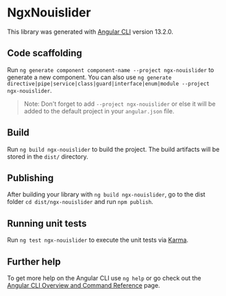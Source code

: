 # NgxNouislider

This library was generated with [Angular CLI](https://github.com/angular/angular-cli) version 13.2.0.

## Code scaffolding

Run `ng generate component component-name --project ngx-nouislider` to generate a new component. You can also use `ng generate directive|pipe|service|class|guard|interface|enum|module --project ngx-nouislider`.
> Note: Don't forget to add `--project ngx-nouislider` or else it will be added to the default project in your `angular.json` file. 

## Build

Run `ng build ngx-nouislider` to build the project. The build artifacts will be stored in the `dist/` directory.

## Publishing

After building your library with `ng build ngx-nouislider`, go to the dist folder `cd dist/ngx-nouislider` and run `npm publish`.

## Running unit tests

Run `ng test ngx-nouislider` to execute the unit tests via [Karma](https://karma-runner.github.io).

## Further help

To get more help on the Angular CLI use `ng help` or go check out the [Angular CLI Overview and Command Reference](https://angular.io/cli) page.

